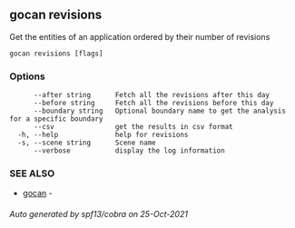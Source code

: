 ## gocan revisions

Get the entities of an application ordered by their number of revisions

```
gocan revisions [flags]
```

### Options

```
      --after string      Fetch all the revisions after this day
      --before string     Fetch all the revisions before this day
      --boundary string   Optional boundary name to get the analysis for a specific boundary
      --csv               get the results in csv format
  -h, --help              help for revisions
  -s, --scene string      Scene name
      --verbose           display the log information
```

### SEE ALSO

* [gocan](gocan.md)	 - 

###### Auto generated by spf13/cobra on 25-Oct-2021
